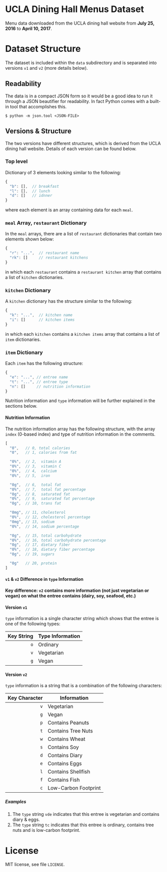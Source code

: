 # UCLA Dining Hall Menus Dataset

Menu data downloaded from the UCLA dining hall website from **July 25, 2016** to **April 10, 2017**.

# Dataset Structure

The dataset is included within the `data` subdirectory and is separated into versions `v1` and `v2` (more details below).

## Readability

The data is in a compact JSON form so it would be a good idea to run it through a JSON beautifier for readability. In fact Python comes with a built-in tool that accomplishes this.

```shell
$ python -m json.tool <JSON-FILE>
```

## Versions & Structure

The two versions have different structures, which is derived from the UCLA dining hall website. Details of each version can be found below.

### Top level

Dictionary of 3 elements looking similar to the following:

```js
{
  "b": [],  // breakfast
  "l": [],  // lunch
  "d": []   // idnner
}
```

where each element is an array containing data for each `meal`.

### `meal` Array, `restaurant` Dictionary

In the `meal` arrays, there are a list of `restaurant` dictionaries that contain two elements shown below:

```js
{
  "r": "...",  // restaurant name
  "rk": []     // restaurant kitchens
}
```

in which each `restaurant` contains a `restaurant kitchen` array that contains a list of `kitchen` dictionaries.

### `kitchen` Dictionary

A `kitchen` dictionary has the structure similar to the following:

```js
{
  "k": "...",  // kitchen name
  "i": []      // kitchen items
}
```

in which each `kitchen` contains a `kitchen items` array that contains a list of `item` dictionaries.

### `item` Dictionary

Each `item` has the following structure:

```js
{
  "e": "...", // entree name
  "t": "...", // entree type
  "n": []     // nutrition information
}
```

Nutrition information and `type` information will be further explained in the sections below.

#### Nutrition Information

The nutrition information array has the following structure, with the array `index` (0-based index) and type of nutrition information in the comments.

```js
[
  "0",   // 0, total calories
  "0",   // 1, calories from fat

  "0%",  // 2,  vitamin A
  "0%",  // 3,  vitamin C
  "0%",  // 4,  calcium
  "0%",  // 5,  iron

  "0g",  // 6,  total fat
  "0%",  // 7,  total fat percentage
  "0g",  // 8,  saturated fat
  "0%",  // 9,  saturated fat percentage
  "0g",  // 10, trans fat

  "0mg", // 11, cholesterol
  "0%",  // 12, cholesterol percentage
  "0mg", // 13, sodium
  "0%",  // 14, sodium percentage

  "0g",  // 15, total carbohydrate
  "0%",  // 16, total carbohydrate percentage
  "0g",  // 17, dietary fiber
  "0%",  // 18, dietary fiber percentage
  "0g",  // 19, sugars

  "0g"   // 20, protein
]
```

#### `v1` & `v2` Difference in `type` Information

**Key difference: `v2` contains more information (not just vegetarian or vegan) on what the entree contains (dairy, soy, seafood, etc.)**

#### Version `v1`

`type` information is a single character string which shows that the entree is one of the following types:

| Key String | Type Information |
| ---------: | ---------------- |
|        `o` | Ordinary         |
|        `v` | Vegetarian       |
|        `g` | Vegan            |

#### Version `v2`

`type` information is a string that is a combination of the following characters:

| Key Character | Information          |
| ------------: | -------------------- |
|           `v` | Vegetarian           |
|           `g` | Vegan                |
|           `p` | Contains Peanuts     |
|           `t` | Contains Tree Nuts   |
|           `w` | Contains Wheat       |
|           `s` | Contains Soy         |
|           `d` | Contains Diary       |
|           `e` | Contains Eggs        |
|           `l` | Contains Shellfish   |
|           `f` | Contains Fish        |
|           `c` | Low-Carbon Footprint |

##### Examples

1. The `type` string `vde` indicates that this entree is vegetarian and contains diary & eggs.
2. The `type` string `tc` indicates that this entree is ordinary, contains tree nuts and is low-carbon footprint.

# License

MIT license, see file `LICENSE`.
